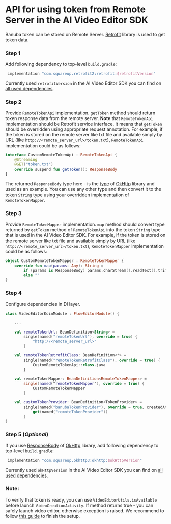 # API for using token from Remote Server in the AI Video Editor SDK

Banuba token can be stored on Remote Server. [Retrofit](https://github.com/square/retrofit) library is used to get token data.

### Step 1

Add following dependency to top-level ```build.gradle```:

```groovy
 implementation "com.squareup.retrofit2:retrofit:$retrofitVersion"
```

Currently used ```retrofitVersion``` in the AI Video Editor SDK you can find on [all used dependencies](all_dependencies.md).

### Step 2

Provide ```RemoteTokenApi``` implementation. ```getToken``` method should return token response data from the remote server.
**Note** that ```RemoteTokenApi``` implementation should be Retrofit service interface. It means that ```getToken``` should be overridden using appropriate request annotation.
For example, if the token is stored on the remote server like txt file and available simply by URL (like ```http://<remote_server_url>/token.txt```), ```RemoteTokenApi``` implementation could be as follows:

```kotlin
interface CustomRemoteTokenApi : RemoteTokenApi {
    @Streaming
    @GET("token.txt")
    override suspend fun getToken(): ResponseBody
}
```

The returned ```ResponseBody``` type here - is the [type](https://square.github.io/okhttp/4.x/okhttp/okhttp3/-response-body/) of [OkHttp](https://github.com/square/okhttp) library and used as an example. You can use any other type and then convert it to the token ```String``` type using your overridden implementation of ```RemoteTokenMapper```.

### Step 3

Provide ```RemoteTokenMapper``` implementation. ```map``` method should convert type returned by ```getToken``` method of ```RemoteTokenApi``` into the token ```String``` type that is used in the AI Video Editor SDK.
For example, if the token is stored on the remote server like txt file and available simply by URL (like ```http://<remote_server_url>/token.txt```), ```RemoteTokenMapper``` implementation could be as follows:

```kotlin
object CustomRemoteTokenMapper : RemoteTokenMapper {
    override fun map(params: Any): String =
        if (params is ResponseBody) params.charStream().readText().trim()
        else ""
}
```

### Step 4

Configure dependencies in DI layer.

```kotlin
class VideoEditorKoinModule : FlowEditorModule() {

    ...

    val remoteTokenUrl: BeanDefinition<String> =
        single(named("remoteTokenUrl"), override = true) {
            "http://<remote_server_url>"
        }

    val remoteTokenRetrofitClass: BeanDefinition<*> =
        single(named("remoteTokenRetrofitClass"), override = true) {
            CustomRemoteTokenApi::class.java
        }

    val remoteTokenMapper: BeanDefinition<RemoteTokenMapper> =
        single(named("remoteTokenMapper"), override = true) {
            CustomRemoteTokenMapper
        }

    val customTokenProvider: BeanDefinition<TokenProvider> =
        single(named("banubaTokenProvider"), override = true, createdAtStart = true) {
            get(named("remoteTokenProvider"))
        }
}
```

### Step 5 (*Optional*)

If you use [ResponseBody](https://square.github.io/okhttp/4.x/okhttp/okhttp3/-response-body/) of [OkHttp](https://github.com/square/okhttp) library, add following dependency to top-level ```build.gradle```:

```groovy
 implementation "com.squareup.okhttp3:okhttp:$okHttpVersion"
```

Currently used ```okHttpVersion``` in the AI Video Editor SDK you can find on [all used dependencies](all_dependencies.md).

### Note:
To verify that token is ready, you can use `VideoEditorUtils.isAvailable` before launch `VideoCreationActivity`. If method returns true - you can safely launch video editor, otherwise exception is raised.
We recommend to follow [this guide](../README.md#Getting-Started) to finish the setup.
